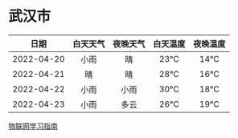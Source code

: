 # 武汉市
|日期|白天天气|夜晚天气|白天温度|夜晚温度|
|:--:|:--:|:--:|:--:|:--:|
|2022-04-20|小雨|晴|23℃|14℃|
|2022-04-21|晴|晴|28℃|16℃|
|2022-04-22|小雨|小雨|30℃|18℃|
|2022-04-23|小雨|多云|26℃|19℃|
 
[物联网学习指南](http://doc.lziqi.top/IoT)
